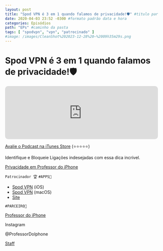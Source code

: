 ```yaml
---
layout: post
title: "Spod VPN é 3 em 1 quando falamos de privacidade!🛡" #titulo para a barra de enderecos
date: 2020-04-03 23:52 -0300 #formato padrão data e hora
categories: Episódios
path: "EPs" #caminho da pasta
tags: [ "spodvpn", "vpn", "patrocinado" ]
#image: /images/CleanShot%202023-12-28%20—%2009h35m29s.png
---
```


# Spod VPN é 3 em 1 quando falamos de privacidade!🛡

<iframe allow="autoplay *; encrypted-media *; fullscreen *; clipboard-write" frameborder="0" height="175" style="width:100%;max-width:660px;overflow:hidden;border-radius:10px;" sandbox="allow-forms allow-popups allow-same-origin allow-scripts allow-storage-access-by-user-activation allow-top-navigation-by-user-activation" src="https://embed.podcasts.apple.com/us/podcast/podapps/id1434188907?i=1000470408723&theme=auto"></iframe>

[Avalie o Podcast na iTunes Store](https://apple.co/2vFBD0R)
(⭐️⭐️⭐️⭐️⭐️)

Identifique e Bloqueie Ligações indesejadas com essa dica incrível.

[Privacidade em Professor do iPhone](https://professordoiphone.com.br/category/privacidade/)

`Patrocinador 🏆` `#APPS📲`

- [Spod VPN](https://itunes.apple.com/br/app/spod-vpn-filtro-web/id1441670465) (iOS)
- [Spod VPN](https://apps.apple.com/br/app/spod-vpn-filtro-web/id1466110599) (macOS)
- [Site](https://spod.com.br) 


`#PARCEIRO👥`

[Professor do iPhone](https://www.professordoiphone.com.br)

Instagram

@ProfessorDoIphone

[Staff](https://t.me/pdipstaff)